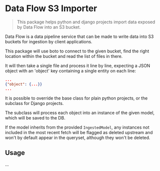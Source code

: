 # Data Flow S3 Importer

> This package helps python and django projects import data exposed by Data Flow into an S3 bucket.

Data Flow is a data pipeline service that can be made to write data into S3 buckets for ingestion by client applications.

This package will use boto to connect to the given bucket, find the right location within the bucket and read the list of files in there.

It will then take a single file and process it line by line, expecting a JSON object with an 'object' key containing a single entity on each line:

```json
...
{"object": {...}}
...
```

It is possible to override the base class for plain python projects, or the subclass for Django projects.

The subclass will process each object into an instance of the given model, which will be saved to the DB.

If the model inherits from the provided `IngestedModel`, any instances not included in the most recent fetch will be flagged as deleted upstream and won't by default appear in the queryset, although they won't be deleted.

## Usage

...
